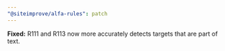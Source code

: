 ```yaml
---
"@siteimprove/alfa-rules": patch
---
```


**Fixed:** R111 and R113 now more accurately detects targets that are part of text.
